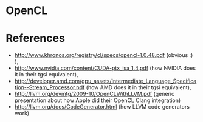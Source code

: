OpenCL
======

# References

* http://www.khronos.org/registry/cl/specs/opencl-1.0.48.pdf (obvious :) ),
* http://www.nvidia.com/content/CUDA-ptx_isa_1.4.pdf (how NVIDIA does it in their tgsi equivalent),
* http://developer.amd.com/gpu_assets/Intermediate_Language_Specification--Stream_Processor.pdf (how AMD does it in their tgsi equivalent),
* http://llvm.org/devmtg/2009-10/OpenCLWithLLVM.pdf (generic presentation about how Apple did their OpenCL Clang integration)
* http://llvm.org/docs/CodeGenerator.html (how LLVM code generators work) 
